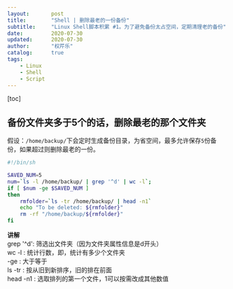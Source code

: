 ```yaml
---
layout:       post
title:        "Shell | 删除最老的一份备份"
subtitle:     "Linux Shell脚本积累 #1。为了避免备份太占空间，定期清理老的备份"
date:         2020-07-30
updated:      2020-07-30
author:       "权芹乐"
catalog:      true
tags:
    - Linux
    - Shell
    - Script
---
```


[toc]

## 备份文件夹多于5个的话，删除最老的那个文件夹

假设：`/home/backup/`下会定时生成备份目录，为省空间，最多允许保存`5`份备份，如果超过则删除最老的一份。

```sh
#!/bin/sh

SAVED_NUM=5
num=`ls -l /home/backup/ | grep '^d' | wc -l`;
if [ $num -ge $SAVED_NUM ]
then
    rmfolder=`ls -tr /home/backup/ | head -n1`
    echo "To be deleted: ${rmfolder}"
    rm -rf "/home/backup/${rmfolder}"
fi
```

**讲解**  
grep '^d': 筛选出文件夹（因为文件夹属性信息是d开头）  
wc -l    : 统计行数，即，统计有多少个文件夹  
-ge      : 大于等于  
ls -tr   : 按从旧到新排序，旧的排在前面  
head -n1 : 选取排列的第一个文件，1可以按需改成其他数值

